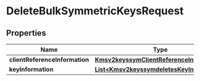 
# DeleteBulkSymmetricKeysRequest

## Properties
Name | Type | Description | Notes
------------ | ------------- | ------------- | -------------
**clientReferenceInformation** | [**Kmsv2keyssymClientReferenceInformation**](Kmsv2keyssymClientReferenceInformation.md) |  |  [optional]
**keyInformation** | [**List&lt;Kmsv2keyssymdeletesKeyInformation&gt;**](Kmsv2keyssymdeletesKeyInformation.md) |  |  [optional]



